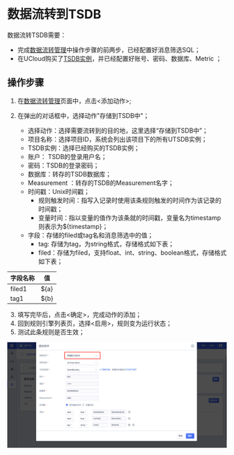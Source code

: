 # 数据流转到TSDB
数据流转TSDB需要：
- 完成[数据流转管理](data_forwarding)中操作步骤的前两步，已经配置好消息筛选SQL；
- 在UCloud购买了[TSDB实例](https://console.ucloud.cn/utsdb/utsdb)，并已经配置好账号、密码、数据库、Metric ；

## 操作步骤
1. 在[数据流转管理](data_forwarding)页面中，点击<添加动作>;
2. 在弹出的对话框中，选择动作"存储到TSDB中"；

   - 选择动作：选择需要流转到的目的地，这里选择“存储到TSDB中”；
   - 项目名称：选择项目ID，系统会列出该项目下的所有UTSDB实例；
   - TSDB实例：选择已经购买的TSDB实例；
   - 账户： TSDB的登录用户名；
   - 密码：TSDB的登录密码；
   - 数据库：转存的TSDB数据库；
   - Measurement ：转存的TSDB的Measurement名字；
   - 时间戳：Unix时间戳；
	 - 规则触发时间：指写入记录时使用该条规则触发的时间作为该记录的时间戳；
	 - 变量时间：指以变量的值作为该条就的时间戳，变量名为timestamp则表示为${timestamp}；
   - 字段：存储的filed或tag名和消息筛选中的值；
     - tag: 存储为tag，为string格式，存储格式如下表；
	 - filed：存储为filed，支持float、int、string、boolean格式，存储格式如下表；
   
|字段名称|值|
|---|---|
|filed1|${a}|
|tag1|${b}|
   
3. 填写完毕后，点击<确定>，完成动作的添加；
4. 回到规则引擎列表页，选择<启用>，规则变为运行状态；
5. 测试此条规则是否生效；

![转到TSDB](/images/转发至TSDB.png)



